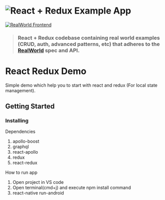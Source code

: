 # ![React + Redux Example App](project-logo.png)

[![RealWorld Frontend](https://img.shields.io/badge/realworld-frontend-%23783578.svg)](http://realworld.io)

> ### React + Redux codebase containing real world examples (CRUD, auth, advanced patterns, etc) that adheres to the [RealWorld](https://github.com/gothinkster/realworld-example-apps) spec and API.

# React Redux Demo
Simple demo which help you to start with react and redux (For local state management).

## Getting Started

### Installing
Dependencies 
  1. apollo-boost
  2. graphql
  3. react-apollo
  4. redux
  5. react-redux

How to run app
  1. Open project in VS code
  2. Open terminal(cmd+j) and execute npm install command
  3. react-native run-android
